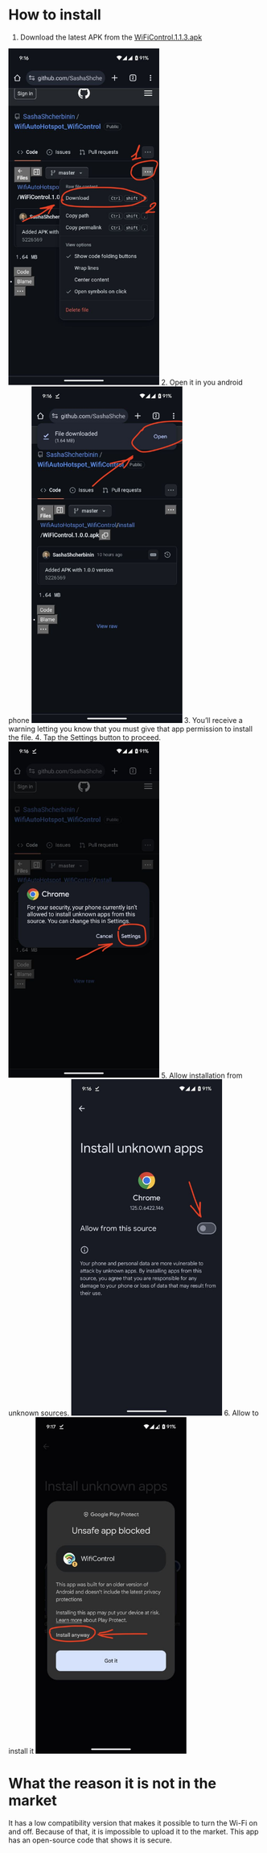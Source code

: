 # How to install

1. Download the latest APK from the [WiFiControl.1.1.3.apk](https://github.com/SashaShcherbinin/WifiAutoHotspot_WifiControl/releases/download/1.1.3/WiFiControl.1.1.3.apk)
<img src="docks/img1.jpg" style="width:300px;"/>
2. Open it in you android phone
<img src="docks/img2.jpg" style="width:300px;"/>
3. You’ll receive a warning letting you know that you must give that app permission to install the file.
4. Tap the Settings button to proceed.
<img src="docks/img3.jpg" style="width:300px;"/>
5. Allow installation from unknown sources.
<img src="docks/img4.jpg" style="width:300px;"/>
6. Allow to install it
<img src="docks/img5.jpg" style="width:300px;"/>

# What the reason it is not in the market

It has a low compatibility version that makes it possible to turn the Wi-Fi on and off.
Because of that, it is impossible to upload it to the market.
This app has an open-source code that shows it is secure.
